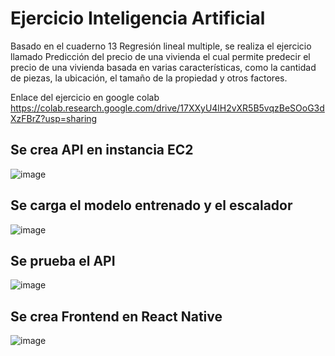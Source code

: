 # Ejercicio Inteligencia Artificial


Basado en el cuaderno 13 Regresión lineal multiple, se realiza el ejercicio llamado Predicción del precio de una vivienda el cual permite predecir el precio de una vivienda basada en varias características, como la cantidad de piezas, la ubicación, el tamaño de la propiedad y otros factores.

Enlace del ejercicio en google colab https://colab.research.google.com/drive/17XXyU4lH2vXR5B5vqzBeSOoG3dXzFBrZ?usp=sharing


## Se crea API en instancia EC2

![image](https://github.com/user-attachments/assets/bc742e32-10f1-4298-89e1-a2d34002d0e7)

## Se carga el modelo entrenado y el escalador

![image](https://github.com/user-attachments/assets/9a609b5a-4072-4b31-895c-0b3ae0237197)

## Se prueba el API

![image](https://github.com/user-attachments/assets/4f4f02f5-3147-4540-b663-55057fbfdab0)

## Se crea Frontend en React Native

![image](https://github.com/user-attachments/assets/595c3769-6ce3-4ec6-b696-8f3025d08e54)

